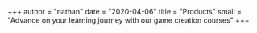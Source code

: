 +++
author = "nathan"
date = "2020-04-06"
title = "Products"
small = "Advance on your learning journey with our game creation courses"
+++
